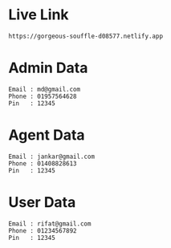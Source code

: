 # Live Link

    https://gorgeous-souffle-d08577.netlify.app

# Admin Data

    Email : md@gmail.com
    Phone : 01957564628
    Pin   : 12345

    
# Agent Data

    Email : jankar@gmail.com
    Phone : 01408828613
    Pin   : 12345

    
# User Data

    Email : rifat@gmail.com
    Phone : 01234567892
    Pin   : 12345
